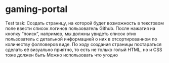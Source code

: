 # gaming-portal

Test task:
Создать страницу, на которой будет возможность в текстовом поле ввести список логинов пользователь Github. После нажатия на кнопку “поиск”, например, мы должны увидеть список этих пользователь с детальной информацией о них в отсортированном по количеству фолловеров виде.
По ходу создания страницы постараться сделать её визуально приятно, то есть не только голый HTML, но и CSS тоже должен быть
Можно использовать что угодно

